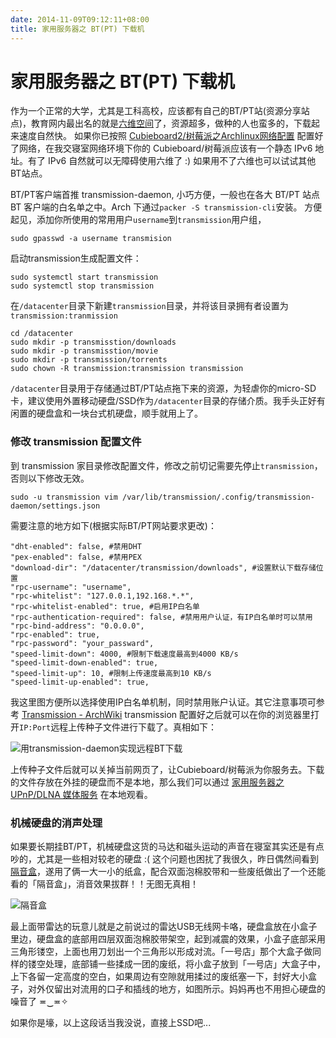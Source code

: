 ```yaml
---
date: 2014-11-09T09:12:11+08:00
title: 家用服务器之 BT(PT) 下载机
---
```


# 家用服务器之 BT(PT) 下载机

作为一个正常的大学，尤其是工科高校，应该都有自己的BT/PT站(资源分享站点)，教育网内最出名的就是[六维空间](http://bt.neu6.edu.cn/forum.php)了，资源超多，做种的人也蛮多的，下载起来速度自然快。
如果你已按照 [Cubieboard2/树莓派之Archlinux网络配置](../../2014/11/archlinux-network-config.html) 配置好了网络，在我交寝室网络环境下你的 Cubieboard/树莓派应该有一个静态 IPv6 地址。有了 IPv6 自然就可以无障碍使用六维了 :)  如果用不了六维也可以试试其他BT站点。

BT/PT客户端首推 transmission-daemon, 小巧方便，一般也在各大 BT/PT 站点 BT 客户端的白名单之中。Arch 下通过`packer -S transmission-cli`安装。
方便起见，添加你所使用的常用用户`username`到`transmission`用户组，
```
sudo gpasswd -a username transmision
```

启动transmission生成配置文件：
```
sudo systemctl start transmission
sudo systemctl stop transmission
```

在`/datacenter`目录下新建`transmission`目录，并将该目录拥有者设置为`transmission:tranmission` 
```
cd /datacenter
sudo mkdir -p transmisstion/downloads
sudo mkdir -p transmisstion/movie
sudo mkdir -p transmission/torrents
sudo chown -R transmission:transmission transmission
```

`/datacenter`目录用于存储通过BT/PT站点拖下来的资源，为轻虐你的micro-SD卡，建议使用外置移动硬盘/SSD作为`/datacenter`目录的存储介质。我手头正好有闲置的硬盘盒和一块台式机硬盘，顺手就用上了。

### 修改 transmission 配置文件

到 transmission 家目录修改配置文件，修改之前切记需要先停止`transmission`，否则以下修改无效。
```
sudo -u transmission vim /var/lib/transmission/.config/transmission-daemon/settings.json
```

需要注意的地方如下(根据实际BT/PT网站要求更改)：
```
"dht-enabled": false, #禁用DHT 
"pex-enabled": false, #禁用PEX 
"download-dir": "/datacenter/transmission/downloads", #设置默认下载存储位置
"rpc-username": "username", 
"rpc-whitelist": "127.0.0.1,192.168.*.*",    
"rpc-whitelist-enabled": true, #启用IP白名单
"rpc-authentication-required": false, #禁用用户认证，有IP白名单时可以禁用
"rpc-bind-address": "0.0.0.0",
"rpc-enabled": true,
"rpc-password": "your_passward",
"speed-limit-down": 4000, #限制下载速度最高到4000 KB/s
"speed-limit-down-enabled": true,
"speed-limit-up": 10, #限制上传速度最高到10 KB/s
"speed-limit-up-enabled": true,
```

我这里图方便所以选择使用IP白名单机制，同时禁用账户认证。其它注意事项可参考 [Transmission - ArchWiki](https://wiki.archlinux.org/index.php/Transmission) transmission 配置好之后就可以在你的浏览器里打开`IP:Port`远程上传种子文件进行下载了。真相如下：  

![用transmission-daemon实现远程BT下载](http://7xojrx.com1.z0.glb.clouddn.com/images/misc/transmission-daemon.jpg-q75)

上传种子文件后就可以关掉当前网页了，让Cubieboard/树莓派为你服务去。下载的文件存放在外挂的硬盘而不是本地，那么我们可以通过 [家用服务器之 UPnP/DLNA 媒体服务](../../2014/11/archlinux-minidlna.html) 在本地观看。

### 机械硬盘的消声处理  

如果要长期挂BT/PT，机械硬盘这货的马达和磁头运动的声音在寝室其实还是有点吵的，尤其是一些相对较老的硬盘 :( 这个问题也困扰了我很久，昨日偶然间看到 [隔音盒](http://scigame.ntcu.edu.tw/Site1/Game_voice6.html)，遂用了俩一大一小的纸盒，配合双面泡棉胶带和一些废纸做出了一个还能看的「隔音盒」，消音效果拔群！！无图无真相！   

![隔音盒](http://7xojrx.com1.z0.glb.clouddn.com/images/misc/geyinhe.jpg-q75)

最上面带雷达的玩意儿就是之前说过的雷达USB无线网卡咯，硬盘盒放在小盒子里边，硬盘盒的底部用四层双面泡棉胶带架空，起到减震的效果，小盒子底部采用三角形镂空，上面也用刀划出一个三角形以形成对流。「一号店」那个大盒子做同样的镂空处理，底部铺一些揉成一团的废纸，将小盒子放到「一号店」大盒子中，上下各留一定高度的空白，如果周边有空隙就用揉过的废纸塞一下，封好大小盒子，对外仅留出对流用的口子和插线的地方，如图所示。妈妈再也不用担心硬盘的噪音了 ≖‿≖✧

如果你是壕，以上这段话当我没说，直接上SSD吧...